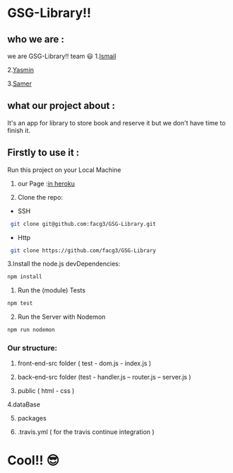 # GSG-Library!!

## who we are :

we are GSG-Library!! team :smiley:
1.[Ismail](https://github.com/ismail2009)

2.[Yasmin](https://github.com/yasminhillis)

3.[Samer](https://github.com/samarFayez)

## what our project about :

It's an app for library to store book and reserve it but we don't have time to finish it.

## Firstly to use it :

Run this project on your Local Machine

1. our Page :[in heroku](https://gsg-library.herokuapp.com/)

2. Clone the repo:

  - SSH

```sh
 git clone git@github.com:facg3/GSG-Library.git
```
- Http

```sh
 git clone https://github.com/facg3/GSG-Library
```

3.Install the node.js devDependencies:

```sh
npm install
```

1. Run the (module) Tests

  ```sh
  npm test
  ```

2. Run the Server with Nodemon

  ```sh
  npm run nodemon
  ```

### Our structure:

1. front-end-src folder ( test - dom.js - index.js )

2. back-end-src folder (test - handler.js – router.js – server.js )

3. public ( html - css )

4.dataBase

5. packages

6. .travis.yml ( for the travis continue integration )

# Cool!! :sunglasses:
